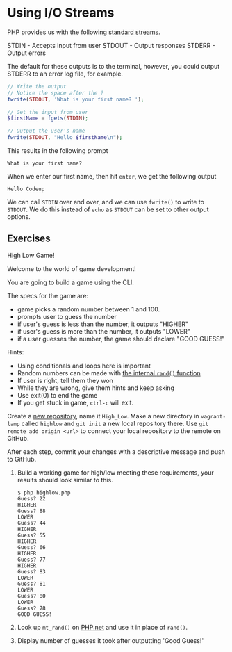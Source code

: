 # Using I/O Streams

PHP provides us with the following [standard streams](http://en.wikipedia.org/wiki/Standard_streams).

STDIN - Accepts input from user
STDOUT - Output responses
STDERR - Output errors

The default for these outputs is to the terminal, however, you could output STDERR to an error log file, for example.

~~~php
// Write the output
// Notice the space after the ?
fwrite(STDOUT, 'What is your first name? ');

// Get the input from user
$firstName = fgets(STDIN);

// Output the user's name
fwrite(STDOUT, "Hello $firstName\n");
~~~

This results in the following prompt

    What is your first name?

When we enter our first name, then hit `enter`, we get the following output

    Hello Codeup

We can call `STDIN` over and over, and we can use `fwrite()` to write to `STDOUT`.  We do this instead of `echo` as `STDOUT` can be set to other output options.

## Exercises

High Low Game!

Welcome to the world of game development!

You are going to build a game using the CLI.

The specs for the game are:
- game picks a random number between 1 and 100.
- prompts user to guess the number
- if user's guess is less than the number, it outputs "HIGHER"
- if user's guess is more than the number, it outputs "LOWER"
- if a user guesses the number, the game should declare "GOOD GUESS!"

Hints:
- Using conditionals and loops here is important
- Random numbers can be made with [the internal `rand()` function](http://us2.php.net/rand)
- If user is right, tell them they won
- While they are wrong, give them hints and keep asking
- Use exit(0) to end the game
- If you get stuck in game, `ctrl-c` will exit.

Create a [new repository](https://github.com/new), name it `High_Low`. Make a new directory in `vagrant-lamp` called `highlow` and `git init` a new local repository there. Use `git remote add origin <url>` to connect your local repository to the remote on GitHub.

After each step, commit your changes with a descriptive message and push to GitHub.

1. Build a working game for high/low meeting these requirements, your results should look similar to this.

    ~~~
    $ php highlow.php
    Guess? 22
    HIGHER
    Guess? 88
    LOWER
    Guess? 44
    HIGHER
    Guess? 55
    HIGHER
    Guess? 66
    HIGHER
    Guess? 77
    HIGHER
    Guess? 83
    LOWER
    Guess? 81
    LOWER
    Guess? 80
    LOWER
    Guess? 78
    GOOD GUESS!
    ~~~

1. Look up `mt_rand()` on [PHP.net](http://php.net) and use it in place of `rand()`.

1. Display number of guesses it took after outputting 'Good Guess!'
